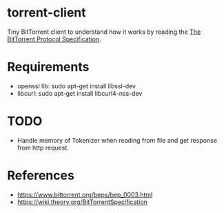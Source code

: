 # torrent-client
Tiny BitTorrent client to understand how it works by reading the [The BitTorrent Protocol Specification](https://www.bittorrent.org/beps/bep_0003.html).

# Requirements
- openssl lib: sudo apt-get install libssl-dev
- libcurl: sudo apt-get install libcurl4-nss-dev

# TODO
- Handle memory of Tokenizer when reading from file and get response from http request.

# References
- https://www.bittorrent.org/beps/bep_0003.html
- https://wiki.theory.org/BitTorrentSpecification
